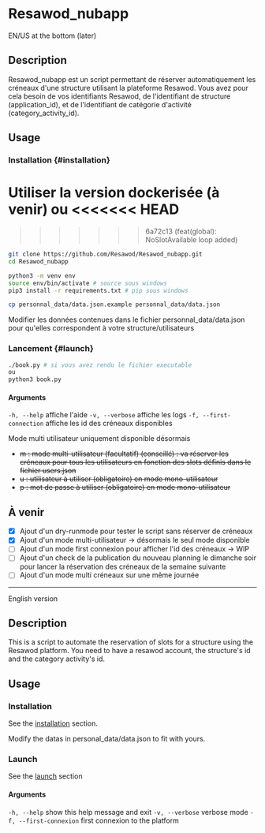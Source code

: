 # Resawod_nubapp

EN/US at the bottom (later)

## Description

Resawod_nubapp est un script permettant de réserver automatiquement les créneaux d'une structure utilisant la plateforme Resawod. Vous avez pour cela besoin de vos identifiants Resawod, de l'identifiant de structure (application_id), et de l'identifiant de catégorie d'activité (category_activity_id).

## Usage

### Installation {#installation}

Utiliser la version dockerisée (à venir)
ou
<<<<<<< HEAD
=======

>>>>>>> 6a72c13 (feat(global): NoSlotAvailable loop added)
```bash
git clone https://github.com/Resawod/Resawod_nubapp.git
cd Resawod_nubapp

python3 -m venv env
source env/bin/activate # source sous windows
pip3 install -r requirements.txt # pip sous windows

cp personnal_data/data.json.example personnal_data/data.json
```

Modifier les données contenues dans le fichier personnal_data/data.json pour qu'elles correspondent à votre structure/utilisateurs

### Lancement {#launch}

```bash
./book.py # si vous avez rendu le fichier executable
ou
python3 book.py
```

#### Arguments

`-h, --help` affiche l'aide
`-v, --verbose` affiche les logs
`-f, --first-connection` affiche les id des créneaux disponibles

Mode multi utilisateur uniquement disponible désormais

- ~~m : mode multi-utilisateur (facultatif) (conseillé) : va réserver les créneaux pour tous les utilisateurs en fonction des slots définis dans le fichier users.json~~
- ~~u : utilisateur à utiliser (obligatoire) en mode mono-utilisateur~~
- ~~p : mot de passe à utiliser (obligatoire) en mode mono-utilisateur~~

## À venir

- [X] Ajout d'un dry-runmode pour tester le script sans réserver de créneaux
- [X] Ajout d'un mode multi-utilisateur -> désormais le seul mode disponible
- [ ] Ajout d'un mode first connexion pour afficher l'id des créneaux -> WIP
- [ ] Ajout d'un check de la publication du nouveau planning le dimanche soir pour lancer la réservation des créneaux de la semaine suivante
- [ ] Ajout d'un mode multi créneaux sur une même journée

---

English version

## Description

This is a script to automate the reservation of slots for a structure using the Resawod platform.
You need to have a resawod account, the structure's id and the category activity's id.

## Usage

### Installation

See the [installation](#installation) section.

Modify the datas in personal_data/data.json to fit with yours.

### Launch

See the [launch](#launch) section

#### Arguments

`-h, --help` show this help message and exit
`-v, --verbose` verbose mode
`-f, --first-connexion` first connexion to the platform

